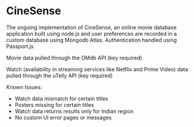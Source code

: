 # CineSense
The ongoing implementation of CineSense, an online movie database application built using node.js and user preferences are recorded in a custom database using Mongodb Atlas.
Authentication handled using Passport.js

Movie data pulled through the OMdb API (key required)

Watch (availability in streaming services like Netflix and Prime Video) data pulled through the uTelly API (key required)

Known Issues:
- Watch data mismatch for certain titles
- Posters missing for certain titles
- Watch data returns results only for Indian region
- No custom UI error pages or messages
